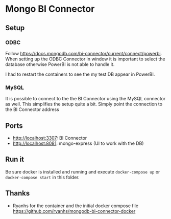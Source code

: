 # Mongo BI Connector

## Setup

### ODBC

Follow <https://docs.mongodb.com/bi-connector/current/connect/powerbi>. When setting up the ODBC Connector in window it is important to select the database otherwise PowerBI is not able to handle it.

I had to restart the containers to see the my test DB appear in PowerBI.

### MySQL

It is possible to connect to the the BI Connector using the MySQL connector as well. This simplifies the setup quite a bit. Simply point the connection to the BI Connector address

## Ports

- <http://localhost:3307>: BI Connector
- <http://localhost:8081>: mongo-express (UI to work with the DB)

## Run it

Be sure docker is installed and running and execute `docker-compose up` or `docker-compose start` in this folder.

## Thanks

- Ryanhs for the container and the initial docker compose file <https://github.com/ryanhs/mongodb-bi-connector-docker>